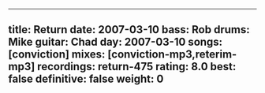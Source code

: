 
---
title: Return
date: 2007-03-10
bass:	Rob
drums:	Mike
guitar:	Chad
day: 2007-03-10
songs: [conviction]
mixes: [conviction-mp3,reterim-mp3]
recordings: return-475
rating: 8.0
best: false
definitive: false
weight: 0
---
